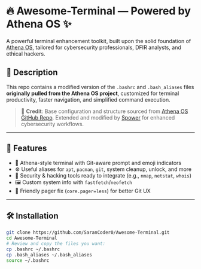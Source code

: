 # 🔥 Awesome-Terminal — Powered by Athena OS ✨

A powerful terminal enhancement toolkit, built upon the solid foundation of [Athena OS](https://github.com/Athena-OS), tailored for cybersecurity professionals, DFIR analysts, and ethical hackers.

## 📎 Description

This repo contains a modified version of the `.bashrc` and `.bash_aliases` files **originally pulled from the Athena OS project**, customized for terminal productivity, faster navigation, and simplified command execution.

> 🧠 **Credit**: Base configuration and structure sourced from [Athena OS GitHub Repo](https://github.com/Athena-OS). Extended and modified by [Spower](https://github.com/SaranCoder0) for enhanced cybersecurity workflows.

---

## 🚀 Features

- 🧩 Athena-style terminal with Git-aware prompt and emoji indicators
- ⚙️ Useful aliases for `apt`, `pacman`, `git`, system cleanup, unlock, and more
- 🔐 Security & hacking tools ready to integrate (e.g., `nmap`, `netstat`, `whois`)
- 🖼️ Custom system info with `fastfetch`/`neofetch`
- 📜 Friendly pager fix (`core.pager=less`) for better Git UX

---

## 🛠️ Installation

```bash
git clone https://github.com/SaranCoder0/Awesome-Terminal.git
cd Awesome-Terminal
# Review and copy the files you want:
cp .bashrc ~/.bashrc
cp .bash_aliases ~/.bash_aliases
source ~/.bashrc
